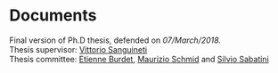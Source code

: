 # Documents #
Final version of Ph.D thesis, defended on _07/March/2018._ <br/>
Thesis supervisor: [Vittorio Sanguineti](http://www.neurolab.dibris.unige.it/index.php?option=com_content&view=article&id=58&Itemid=61)<br/>
Thesis committee: [Etienne Burdet](https://www.imperial.ac.uk/people/e.burdet), [Maurizio Schmid](http://biolab.uniroma3.it/schmid.php) and [Silvio Sabatini](http://www.pspc.unige.it/Members/index.html)
